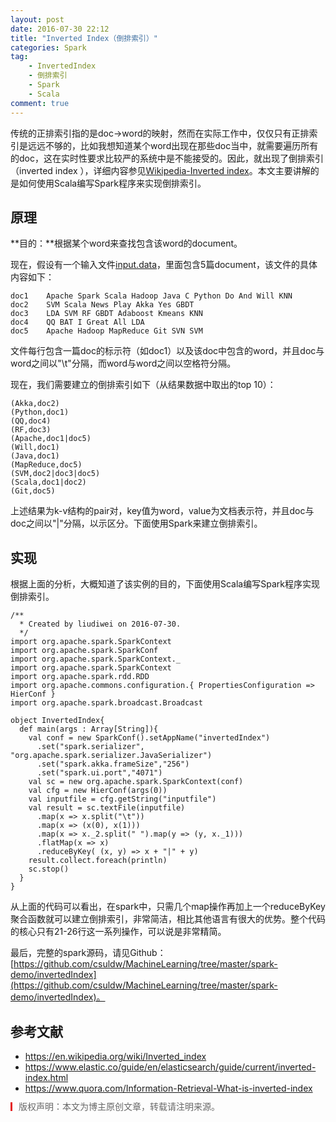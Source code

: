 ```yaml
---
layout: post
date: 2016-07-30 22:12
title: "Inverted Index（倒排索引）"
categories: Spark
tag: 
	- InvertedIndex
	- 倒排索引
	- Spark
	- Scala
comment: true
---
```


传统的正排索引指的是doc->word的映射，然而在实际工作中，仅仅只有正排索引是远远不够的，比如我想知道某个word出现在那些doc当中，就需要遍历所有的doc，这在实时性要求比较严的系统中是不能接受的。因此，就出现了倒排索引（inverted index ），详细内容参见[Wikipedia-Inverted index](https://en.wikipedia.org/wiki/Inverted_index)。本文主要讲解的是如何使用Scala编写Spark程序来实现倒排索引。

<!-- more -->

## 原理

**目的：**根据某个word来查找包含该word的document。

现在，假设有一个输入文件[input.data](https://github.com/csuldw/MachineLearning/blob/master/spark-demo/invertedIndex/data/input.data)，里面包含5篇document，该文件的具体内容如下：

	doc1	Apache Spark Scala Hadoop Java C Python Do And Will KNN
	doc2	SVM Scala News Play Akka Yes GBDT
	doc3	LDA SVM RF GBDT Adaboost Kmeans KNN 
	doc4	QQ BAT I Great All LDA
	doc5	Apache Hadoop MapReduce Git SVN SVM

文件每行包含一篇doc的标示符（如doc1）以及该doc中包含的word，并且doc与word之间以"\t"分隔，而word与word之间以空格符分隔。

现在，我们需要建立的倒排索引如下（从结果数据中取出的top 10）：

<pre><code class="markdown">(Akka,doc2)
(Python,doc1)
(QQ,doc4)
(RF,doc3)
(Apache,doc1|doc5)
(Will,doc1)
(Java,doc1)
(MapReduce,doc5)
(SVM,doc2|doc3|doc5)
(Scala,doc1|doc2)
(Git,doc5)</pre></code>

上述结果为k-v结构的pair对，key值为word，value为文档表示符，并且doc与doc之间以"|"分隔，以示区分。下面使用Spark来建立倒排索引。


## 实现

根据上面的分析，大概知道了该实例的目的，下面使用Scala编写Spark程序实现倒排索引。

```
/**
  * Created by liudiwei on 2016-07-30.
  */
import org.apache.spark.SparkContext
import org.apache.spark.SparkConf
import org.apache.spark.SparkContext._
import org.apache.spark.SparkContext
import org.apache.spark.rdd.RDD
import org.apache.commons.configuration.{ PropertiesConfiguration => HierConf }
import org.apache.spark.broadcast.Broadcast

object InvertedIndex{
  def main(args : Array[String]){
    val conf = new SparkConf().setAppName("invertedIndex")
      .set("spark.serializer", "org.apache.spark.serializer.JavaSerializer")
      .set("spark.akka.frameSize","256")
      .set("spark.ui.port","4071")
    val sc = new org.apache.spark.SparkContext(conf)
    val cfg = new HierConf(args(0))
    val inputfile = cfg.getString("inputfile")
    val result = sc.textFile(inputfile)
      .map(x => x.split("\t"))
      .map(x => (x(0), x(1)))
      .map(x => x._2.split(" ").map(y => (y, x._1)))
      .flatMap(x => x)
      .reduceByKey( (x, y) => x + "|" + y)
    result.collect.foreach(println)
    sc.stop()
  }
}
```

从上面的代码可以看出，在spark中，只需几个map操作再加上一个reduceByKey聚合函数就可以建立倒排索引，非常简洁，相比其他语言有很大的优势。整个代码的核心只有21-26行这一系列操作，可以说是非常精简。

最后，完整的spark源码，请见Github：[https://github.com/csuldw/MachineLearning/tree/master/spark-demo/invertedIndex](https://github.com/csuldw/MachineLearning/tree/master/spark-demo/invertedIndex)。

## 参考文献

- https://en.wikipedia.org/wiki/Inverted_index
- https://www.elastic.co/guide/en/elasticsearch/guide/current/inverted-index.html
- https://www.quora.com/Information-Retrieval-What-is-inverted-index


<p style="height: 14px;line-height: 14px; border-left: solid 3px #e41c1e; padding-left: 10px; color: #666; font-size: 14px;">版权声明：本文为博主原创文章，转载请注明来源。</p>